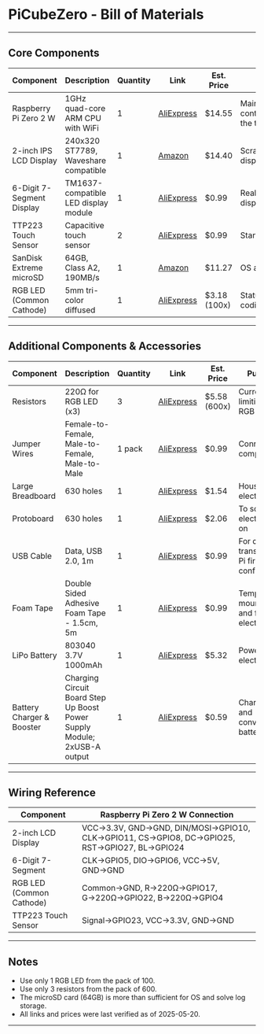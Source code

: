 # PiCubeZero - Bill of Materials

---

## Core Components

| Component | Description | Quantity | Link | Est. Price | Purpose |
|--------------------------|---------------------------------------|----------|---------------------------------------------------------------------------------------------------------------------------|-----------------|-------------------------------------|
| Raspberry Pi Zero 2 W | 1GHz quad-core ARM CPU with WiFi | 1 | [AliExpress](https://www.aliexpress.com/item/1005007982832720.html) | $14.55 | Main controller/computer for the timer |
| 2-inch IPS LCD Display | 240x320 ST7789, Waveshare compatible | 1 | [Amazon](https://www.amazon.com/LCD-2inch-Module-Compatible-Display/dp/B0DRS9YQCK) | $14.40 | Scramble/time/statistics display |
| 6-Digit 7-Segment Display| TM1637-compatible LED display module | 1 | [AliExpress](https://www.aliexpress.com/item/1005001582129952.html) | $0.99 | Real-time/final time display |
| TTP223 Touch Sensor | Capacitive touch sensor | 2 | [AliExpress](https://www.aliexpress.com/item/1005006153014582.html) | $0.99 | Start/stop timer input |
| SanDisk Extreme microSD | 64GB, Class A2, 190MB/s | 1 | [Amazon](https://www.amazon.com/SanDisk-Extreme-microSDXC-Memory-Adapter/dp/B09X7C7LL1) | $11.27 | OS and storage |
| RGB LED (Common Cathode) | 5mm tri-color diffused | 1 | [AliExpress](https://www.aliexpress.com/item/1005004963591071.html) | $3.18 (100x)| Status indicator (colour coding) |

---

## Additional Components & Accessories

| Component | Description | Quantity | Link | Est. Price | Purpose |
|--------------------------|---------------------------------------|----------|---------------------------------------------------------------------------------------------------------------------------|-----------------|-------------------------------------------|
| Resistors | 220Ω for RGB LED (x3) | 3 | [AliExpress](https://www.aliexpress.com/item/1005008494728485.html) | $5.58 (600x) | Current limiting for RGB LED |
| Jumper Wires | Female-to-Female, Male-to-Female, Male-to-Male | 1 pack | [AliExpress](https://www.aliexpress.com/item/1005003641187997.html) | $0.99 | Connecting components |
| Large Breadboard | 630 holes | 1 | [AliExpress](https://www.aliexpress.com/item/1005007085965483.html) | $1.54 | Housing the electronics |
| Protoboard | 630 holes | 1 | [AliExpress](https://www.aliexpress.com/item/1005007204514719.html) | $2.06 | To solder the electronics on |
| USB Cable | Data, USB 2.0, 1m | 1 | [AliExpress](https://www.aliexpress.com/item/1005007504624576.html) | $0.99 | For data transfer and Pi first-boot configuration |
| Foam Tape | Double Sided Adhesive Foam Tape - 1.5cm, 5m | 1 | [AliExpress](https://www.aliexpress.com/item/1005006891100106.html?) | $0.99 | Temporary mounting and fixing electronics |
| LiPo Battery | 803040 3.7V 1000mAh | 1 | [AliExpress](https://www.aliexpress.com/item/1005007252723935.html) | $5.32 | Powering the electronics |
| Battery Charger & Booster | Charging Circuit Board Step Up Boost Power Supply Module; 2xUSB-A output | 1 | [AliExpress](https://www.aliexpress.com/item/1005007457573822.html) | $0.59 | Charging and converting battery to 5V |

---

## Wiring Reference

| Component | Raspberry Pi Zero 2 W Connection |
|--------------------------|---------------------------------------|
| 2-inch LCD Display | VCC→3.3V, GND→GND, DIN/MOSI→GPIO10, CLK→GPIO11, CS→GPIO8, DC→GPIO25, RST→GPIO27, BL→GPIO24 |
| 6-Digit 7-Segment | CLK→GPIO5, DIO→GPIO6, VCC→5V, GND→GND |
| RGB LED (Common Cathode) | Common→GND, R→220Ω→GPIO17, G→220Ω→GPIO22, B→220Ω→GPIO4 |
| TTP223 Touch Sensor | Signal→GPIO23, VCC→3.3V, GND→GND |

---

## Notes

- Use only 1 RGB LED from the pack of 100.
- Use only 3 resistors from the pack of 600.
- The microSD card (64GB) is more than sufficient for OS and solve log storage.
- All links and prices were last verified as of 2025-05-20.

---
